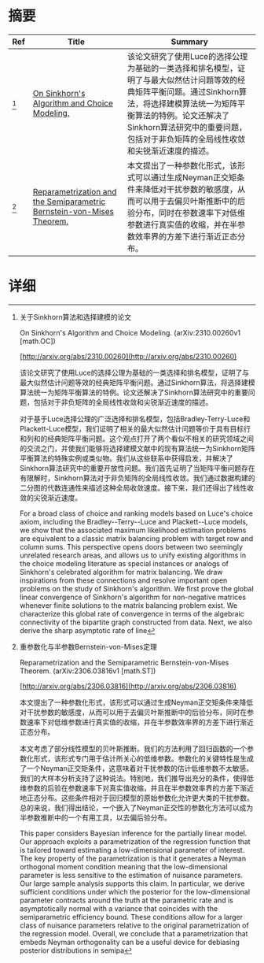 # 摘要

| Ref | Title | Summary |
| --- | --- | --- |
| [^1] | [On Sinkhorn's Algorithm and Choice Modeling.](http://arxiv.org/abs/2310.00260) | 该论文研究了使用Luce的选择公理为基础的一类选择和排名模型，证明了与最大似然估计问题等效的经典矩阵平衡问题。通过Sinkhorn算法，将选择建模算法统一为矩阵平衡算法的特例。论文还解决了Sinkhorn算法研究中的重要问题，包括对于非负矩阵的全局线性收敛和尖锐渐近速度的描述。 |
| [^2] | [Reparametrization and the Semiparametric Bernstein-von-Mises Theorem.](http://arxiv.org/abs/2306.03816) | 本文提出了一种参数化形式，该形式可以通过生成Neyman正交矩条件来降低对干扰参数的敏感度，从而可以用于去偏贝叶斯推断中的后验分布，同时在参数速率下对低维参数进行真实值的收缩，并在半参数效率界的方差下进行渐近正态分布。 |

# 详细

[^1]: 关于Sinkhorn算法和选择建模的论文

    On Sinkhorn's Algorithm and Choice Modeling. (arXiv:2310.00260v1 [math.OC])

    [http://arxiv.org/abs/2310.00260](http://arxiv.org/abs/2310.00260)

    该论文研究了使用Luce的选择公理为基础的一类选择和排名模型，证明了与最大似然估计问题等效的经典矩阵平衡问题。通过Sinkhorn算法，将选择建模算法统一为矩阵平衡算法的特例。论文还解决了Sinkhorn算法研究中的重要问题，包括对于非负矩阵的全局线性收敛和尖锐渐近速度的描述。

    

    对于基于Luce选择公理的广泛选择和排名模型，包括Bradley-Terry-Luce和Plackett-Luce模型，我们证明了相关的最大似然估计问题等价于具有目标行和列和的经典矩阵平衡问题。这个观点打开了两个看似不相关的研究领域之间的交流之门，并使我们能够将选择建模文献中的现有算法统一为Sinkhorn矩阵平衡算法的特殊实例或类似物。我们从这些联系中获得启发，并解决了Sinkhorn算法研究中的重要开放性问题。我们首先证明了当矩阵平衡问题存在有限解时，Sinkhorn算法对于非负矩阵的全局线性收敛。我们通过数据构建的二分图的代数连通性来描述这种全局收敛速度。接下来，我们还得出了线性收敛的尖锐渐近速度。

    For a broad class of choice and ranking models based on Luce's choice axiom, including the Bradley--Terry--Luce and Plackett--Luce models, we show that the associated maximum likelihood estimation problems are equivalent to a classic matrix balancing problem with target row and column sums. This perspective opens doors between two seemingly unrelated research areas, and allows us to unify existing algorithms in the choice modeling literature as special instances or analogs of Sinkhorn's celebrated algorithm for matrix balancing. We draw inspirations from these connections and resolve important open problems on the study of Sinkhorn's algorithm. We first prove the global linear convergence of Sinkhorn's algorithm for non-negative matrices whenever finite solutions to the matrix balancing problem exist. We characterize this global rate of convergence in terms of the algebraic connectivity of the bipartite graph constructed from data. Next, we also derive the sharp asymptotic rate of line
    
[^2]: 重参数化与半参数Bernstein-von-Mises定理

    Reparametrization and the Semiparametric Bernstein-von-Mises Theorem. (arXiv:2306.03816v1 [math.ST])

    [http://arxiv.org/abs/2306.03816](http://arxiv.org/abs/2306.03816)

    本文提出了一种参数化形式，该形式可以通过生成Neyman正交矩条件来降低对干扰参数的敏感度，从而可以用于去偏贝叶斯推断中的后验分布，同时在参数速率下对低维参数进行真实值的收缩，并在半参数效率界的方差下进行渐近正态分布。

    

    本文考虑了部分线性模型的贝叶斯推断。我们的方法利用了回归函数的一个参数化形式，该形式专门用于估计所关心的低维参数。参数化的关键特性是生成了一个Neyman正交矩条件，这意味着对干扰参数的估计低维参数不太敏感。我们的大样本分析支持了这种说法。特别地，我们推导出充分的条件，使得低维参数的后验在参数速率下对真实值收缩，并且在半参数效率界的方差下渐近地正态分布。这些条件相对于回归模型的原始参数化允许更大类的干扰参数。总的来说，我们得出结论，一个嵌入了Neyman正交性的参数化方法可以成为半参数推断中的一个有用工具，以去偏后验分布。

    This paper considers Bayesian inference for the partially linear model. Our approach exploits a parametrization of the regression function that is tailored toward estimating a low-dimensional parameter of interest. The key property of the parametrization is that it generates a Neyman orthogonal moment condition meaning that the low-dimensional parameter is less sensitive to the estimation of nuisance parameters. Our large sample analysis supports this claim. In particular, we derive sufficient conditions under which the posterior for the low-dimensional parameter contracts around the truth at the parametric rate and is asymptotically normal with a variance that coincides with the semiparametric efficiency bound. These conditions allow for a larger class of nuisance parameters relative to the original parametrization of the regression model. Overall, we conclude that a parametrization that embeds Neyman orthogonality can be a useful device for debiasing posterior distributions in semipa
    

